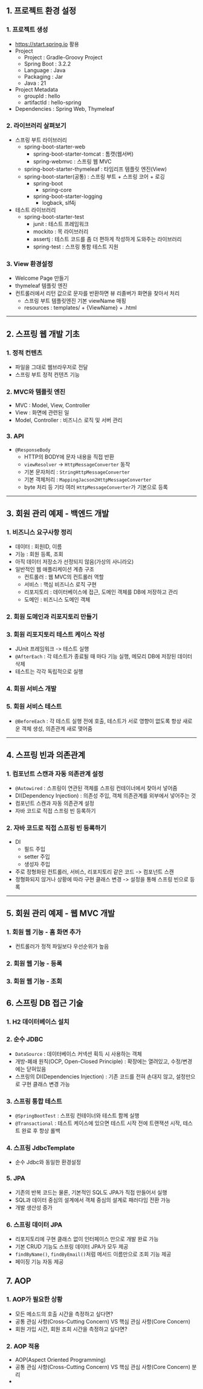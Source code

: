 ## 1. 프로젝트 환경 설정

### 1. 프로젝트 생성
- https://start.spring.io 활용
- Project
  - Project : Gradle-Groovy Project
  - Spring Boot : 3.2.2
  - Language : Java
  - Packaging : Jar
  - Java : 21
- Project Metadata
  - groupId : hello
  - artifactId : hello-spring
- Dependencies : Spring Web, Thymeleaf

### 2. 라이브러리 살펴보기
- 스프링 부트 라이브러리
  - spring-boot-starter-web
    - spring-boot-starter-tomcat : 톰캣(웹서버)
    - spring-webmvc : 스프링 웹 MVC
  - spring-boot-starter-thymeleaf : 타임리프 템플릿 엔진(View)
  - spring-boot-starter(공통) : 스프링 부트 + 스프링 코어 + 로깅
    - spring-boot
      - spring-core
    - spring-boot-starter-logging
      - logback, slf4j
- 테스트 라이브러리
  - spring-boot-starter-test
    - junit : 테스트 프레임워크
    - mockito : 목 라이브러리
    - assertj : 테스트 코드를 좀 더 편하게 작성하게 도와주는 라이브러리
    - spring-test : 스프링 통함 테스트 지원

### 3. View 환경설정
- Welcome Page 만들기
- thymeleaf 템플릿 엔진
- 컨트롤러에서 리턴 값으로 문자를 반환하면 뷰 리졸버가 화면을 찾아서 처리
  - 스프링 부트 템플릿엔진 기본 viewName 매핑
  - resources : templates/ + {ViewName} + .html

---

## 2. 스프링 웹 개발 기초

### 1. 정적 컨텐츠
- 파일을 그대로 웹브라우저로 전달
- 스프링 부트 정적 컨텐츠 기능

### 2. MVC와 템플릿 엔진
- MVC : Model, View, Controller
- View : 화면에 관련된 일
- Model, Controller : 비즈니스 로직 및 서버 관리

### 3. API
- `@ResponseBody`
  - HTTP의 BODY에 문자 내용을 직접 반환
  - `viewResolver` -> `HttpMessageConverter` 동작
  - 기본 문자처리 : `StringHttpMessageConverter`
  - 기본 객체처리 : `MappingJacson2HttpMessageConverter`
  - byte 처리 등 기타 여러 `HttpMessageConverter`가 기본으로 등록

---

## 3. 회원 관리 예제 - 백엔드 개발

### 1. 비즈니스 요구사항 정리
- 데이터 : 회원ID, 이름
- 기능 : 회원 등록, 조회
- 아직 데이터 저장소가 선정되지 않음(가상의 사니라오)
- 일반적인 웹 애플리케이션 계층 구조
  - 컨트롤러 : 웹 MVC의 컨트롤러 역할
  - 서비스 : 핵심 비즈니스 로직 구현
  - 리포지토리 : 데이터베이스에 접근, 도메인 객체를 DB에 저장하고 관리
  - 도메인 : 비즈니스 도메인 객체

### 2. 회원 도메인과 리포지토리 만들기

### 3. 회원 리포지토리 테스트 케이스 작성
- JUnit 프레임워크 -> 테스트 실행
- `@AfterEach` : 각 테스트가 종료될 때 마다 기능 실행, 메모리 DB에 저장된 데이터 삭제
- 테스트는 각각 독립적으로 실행

### 4. 회원 서비스 개발

### 5. 회원 서비스 테스트
- `@BeforeEach` : 각 테스트 실행 전에 호출, 테스트가 서로 영향이 없도록 항상 새로운 객체 생성, 의존관계 새로 맺어줌

---

## 4. 스프링 빈과 의존관계

### 1. 컴포넌트 스캔과 자동 의존관계 설정
- `@Autowired` : 스프링이 연관된 객체를 스프링 컨테이너에서 찾아서 넣어줌
- DI(Dependency Injection) : 의존성 주입, 객체 의존관계를 외부에서 넣어주는 것
- 컴포넌트 스캔과 자동 의존관계 설정
- 자바 코드로 직접 스프링 빈 등록하기

### 2. 자바 코드로 직접 스프링 빈 등록하기
- DI
  - 필드 주입
  - setter 주입
  - 생성자 주입
- 주로 정형화된 컨트롤러, 서비스, 리포지토리 같은 코드 -> 컴포넌트 스캔
- 정형화되지 않거나 상황에 따라 구현 클래스 변경 -> 설정을 통해 스프링 빈으로 등록

---

## 5. 회원 관리 예제 - 웹 MVC 개발

### 1. 회원 웹 기능 - 홈 화면 추가
- 컨트롤러가 정적 파일보다 우선순위가 높음

### 2. 회원 웹 기능 - 등록

### 3. 회원 웹 기능 - 조회

## 6. 스프링 DB 접근 기술

### 1. H2 데이터베이스 설치

### 2. 순수 JDBC
- `DataSource` : 데이터베이스 커넥션 획득 시 사용하는 객체
- 개방-폐쇄 원칙(OCP, Open-Closed Principle) : 확장에는 열려있고, 수정/변경에는 닫혀있음
- 스프링의 DI(Dependencies Injection) : 기존 코드를 전혀 손대지 않고, 설정만으로 구현 클래스 변경 가능

### 3. 스프링 통합 테스트
- `@SpringBootTest` : 스프링 컨테이너와 테스트 함께 실행
- `@Transactional` : 테스트 케이스에 있으면 테스트 시작 전에 트랜잭션 시작, 테스트 완료 후 항상 롤백

### 4. 스프링 JdbcTemplate
- 순수 Jdbc와 동일한 환경설정

### 5. JPA
- 기존의 반복 코드는 물론, 기본적인 SQL도 JPA가 직접 만들어서 실행
- SQL과 데이터 중심의 설계에서 객체 중심의 설계로 패러다임 전환 가능
- 개발 생산성 증가

### 6. 스프링 데이터 JPA
- 리포지토리에 구현 클래스 없이 인터페이스 만으로 개발 완료 가능
- 기본 CRUD 기능도 스프링 데이터 JPA가 모두 제공
- `findByName()`, `findByEmail()`처럼 메서드 이름만으로 조회 기능 제공
- 페이징 기능 자동 제공

## 7. AOP

### 1. AOP가 필요한 상황
- 모든 메소드의 호출 시간을 측정하고 싶다면?
- 공통 관심 사항(Cross-Cutting Concern) VS 핵심 관심 사항(Core Concern)
- 회원 가입 시간, 회원 조희 시간을 측정하고 싶다면?

### 2. AOP 적용
- AOP(Aspect Oriented Programming)
- 공통 관심 사항(Cross-Cutting Concern) VS 핵심 관심 사항(Core Concern) 분리
- 